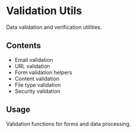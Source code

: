 # Validation Utils

Data validation and verification utilities.

## Contents
- Email validation
- URL validation
- Form validation helpers
- Content validation
- File type validation
- Security validation

## Usage
Validation functions for forms and data processing.